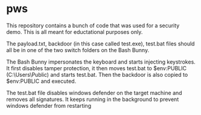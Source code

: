 # pws
This repository contains a bunch of code that was used for a security demo. This is all meant for eductational purposes only.

The payload.txt, backdoor (in this case called test.exe), test.bat files should all be in one of the two switch folders on the Bash Bunny.

The Bash Bunny impersonates the keyboard and starts injecting keystrokes. It first disables tamper protection, it then moves test.bat to $env:PUBLIC (C:\Users\Public) and starts test.bat. Then the backdoor is also copied to $env:PUBLIC and executed.


The test.bat file disables windows defender on the target machine and removes all signatures. It keeps running in the background to prevent windows defender from restarting

